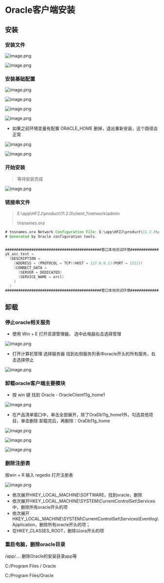# Oracle客户端安装

## 安装

### 安装文件

![image.png](./assets/1650340613445-image.png)

![image.png](./assets/1650340576321-image.png)

### 安装基础配置

![image.png](./assets/1650340728345-image.png)

![image.png](./assets/1650340746682-image.png)

![image.png](./assets/1650340765140-image.png)

![image.png](./assets/1650340785138-image.png)

* 如果之前环境变量有配置 ORACLE_HOME 删掉，退出重新安装，这个路径会正常

![image.png](./assets/1650340886417-image.png)

![image.png](./assets/1650340901122-image.png)

### 开始安装

> 等待安装完成

![image.png](./assets/1650341005562-image.png)

### 链接串文件

> E:\app\HFZJ\product\11.2.0\client_1\network\admin
>
> tnsnames.ora

```java
# tnsnames.ora Network Configuration File: E:\app\HFZJ\product\11.2.0\client_1\network\admin\tnsnames.ora
# Generated by Oracle configuration tools.


############################################营口本地测试环境############################################
yk_asc_test =
  (DESCRIPTION =
    (ADDRESS = (PROTOCOL = TCP)(HOST = 127.0.0.1)(PORT = 1521))
    (CONNECT_DATA =
      (SERVER = DEDICATED)
      (SERVICE_NAME = orcl)
    )
  )
############################################营口本地测试环境############################################

```

## 卸载

### 停止oracle相关服务

* 使用  Win + E  打开资源管理器，   选中此电脑右击选择管理

![image.png](./assets/1645753298566-image.png)

* 打开计算机管理 选择服务器 找到右侧服务列表中oracle开头的所有服务，右击选择停止

![image.png](./assets/1645753484489-image.png)

### 卸载oracle客户端主要模块

* 按 win 键 找到 Oracle - OracleClient11g_home1

![image.png](./assets/1645753741980-image.png)

* 在产品清单窗口中，单击全部展开，除了OraDb11g_home1外，勾选其他项目，单击删除  卸载完后，再删除：OraDb11g_home

![image.png](./assets/1650334506883-image.png)

![image.png](./assets/1650334560704-image.png)

![image.png](./assets/1650334602519-image.png)

### 删除注册表

按win + R 输入 regedis  打开注册表

![image.png](./assets/1645753939796-image.png)

* 依次展开HKEY_LOCAL_MACHINE\SOFTWARE，找到oracle，删除
* 依次展开HKEY_LOCAL_MACHINE\SYSTEM\CurrentControlSet\Services中，删除所有oracle开头的项
* 依次展开HKEY_LOCAL_MACHINE\SYSTEM\CurrentControlSet\Services\Eventlog\Application，删除所有oracle开头的项；
* 在HKEY_CLASSES_ROOT，删除以ora开头的项

### 重启电脑，删除oracle目录

/app/....   删除Oracle的安装目录app等

C:/Program Files / Oracle

C:/Program Files/Oracle
